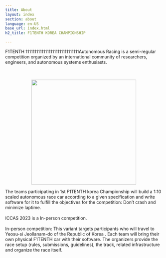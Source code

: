 ```yaml
---
title: About
layout: index
section: about
language: en-US
base_url: index.html
h2_title: F1TENTH KOREA CHAMPIONSHIP

---
```


F1TENTH 111111111111111111111111111111Autonomous Racing is a semi-regular competition organized by an international community of researchers, engineers, and autonomous systems enthusiasts.

<br>
<br>

<center>
<a href="#" class="image main"><img src="./images/F1TENTH/f1tenth_video.gif"  style="width: 35vw" alt="" /></a>
</center>

The teams participating in 1st F1TENTH korea Championship will build a 1:10 scaled autonomous race car according to a given specification and write software for it to fulfill the objectives for the competition: Don’t crash and minimize laptime.
<br>
<br>
ICCAS 2023 is a In-person competition.
<br>
<br>
In-person competition: This variant targets participants who will travel to Yeosu-si Jeollanam-do of the Republic of Korea . Each team will bring their own physical F1TENTH car with their software. The organizers provide the race setup (rules, submissions, guidelines), the track, related infrastructure and organize the race itself.
<br>


<!-- <br>
<center>
<a href="https://2023.iccas.org/" class="image main"><img src="../images/iccas.png"  style="width: 25vw" alt="국제제어자동화로봇시스템학회" /></a>
</center>
<br>
<center>
<a href="#" class="image main"><img src="../images/F1TENTH/f1tenth_korea_logo.jpg"  style="width: 35vw" alt="" /></a>
</center> -->

